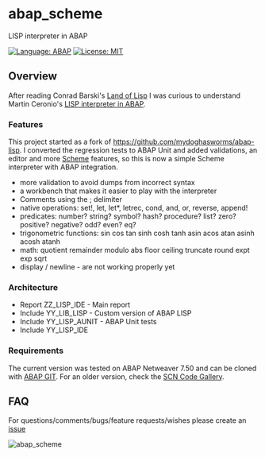# abap_scheme
LISP interpreter in ABAP

[![Language: ABAP](https://img.shields.io/badge/Language-ABAP-blue.svg?style=flat)](https://www.sap.com/developer/topics/abap-platform.html)
[![License: MIT](https://img.shields.io/github/license/mashape/apistatus.svg?style=flat)](https://opensource.org/licenses/MIT)

## Overview 

After reading Conrad Barski's <a href="http://landoflisp.com/">Land of Lisp</a> I was curious to understand Martin Ceronio's 
<a href="https://blogs.sap.com/2015/06/24/a-lisp-interpreter-in-abap/">LISP interpreter in ABAP</a>.

### Features

This project started as a fork of https://github.com/mydoghasworms/abap-lisp. I converted the regression tests to ABAP Unit and added validations, an editor and more <a href="https://mitpress.mit.edu/sicp/">Scheme</a> features, so this is now a simple Scheme interpreter with ABAP integration. 

- more validation to avoid dumps from incorrect syntax
- a workbench that makes it easier to play with the interpreter
- Comments using the ; delimiter
- native operations: set!, let, let*, letrec, cond, and, or, reverse, append!
- predicates: number? string? symbol? hash? procedure? list? zero? positive? negative? odd? even? eq?
- trigonometric functions: sin cos tan sinh cosh tanh asin acos atan asinh acosh atanh
- math: quotient remainder modulo abs floor ceiling truncate round expt exp sqrt
- display / newline - are not working properly yet

### Architecture

- Report ZZ_LISP_IDE - Main report
- Include YY_LIB_LISP - Custom version of ABAP LISP
- Include YY_LISP_AUNIT - ABAP Unit tests
- Include YY_LISP_IDE 

### Requirements

The current version was tested on ABAP Netweaver 7.50 and can be cloned with <a href="http://docs.abapgit.org/">ABAP GIT</a>. For an older version, check the <a href="https://wiki.scn.sap.com/wiki/display/Snippets/Lisp+Interpreter+in+ABAP">SCN Code Gallery</a>.

## FAQ
For questions/comments/bugs/feature requests/wishes please create an [issue](https://github.com/nomssi/abap_scheme/issues)

![abap_scheme](http://wiki.scn.sap.com/wiki/download/attachments/428605896/abap_lisp.png)
